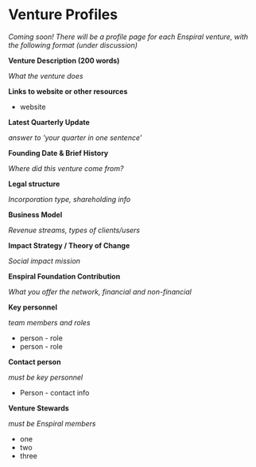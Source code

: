 # Venture Profiles

*Coming soon! There will be a profile page for each Enspiral venture, with the following format (under discussion)*

**Venture Description (200 words)**

*What the venture does*

**Links to website or other resources**
* website

**Latest Quarterly Update**

*answer to 'your quarter in one sentence'*


**Founding Date & Brief History**

*Where did this venture come from?*


**Legal structure**

*Incorporation type, shareholding info*

**Business Model**

*Revenue streams, types of clients/users*

**Impact Strategy / Theory of Change**

*Social impact mission*


**Enspiral Foundation Contribution**

*What you offer the network, financial and non-financial*


**Key personnel**

*team members and roles*
* person - role
* person - role

**Contact person** 

*must be key personnel*

* Person - contact info

**Venture Stewards** 

*must be Enspiral members*

* one 
* two
* three